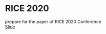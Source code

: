 # RICE 2020
prepare for the paper of RICE 2020 Conference
<br>
<a href = "https://docs.google.com/presentation/d/e/2PACX-1vRJ5ant8-92sGZvZ_DkOUYeOIlVNj7DN2FtKVkRxHCV3DMjxJLavPpbLTNsqxjK4YaAXFebCMjrtIU5/pub?start=false&loop=false&delayms=3000&slide=id.p" target="_blank">Slide</a>

